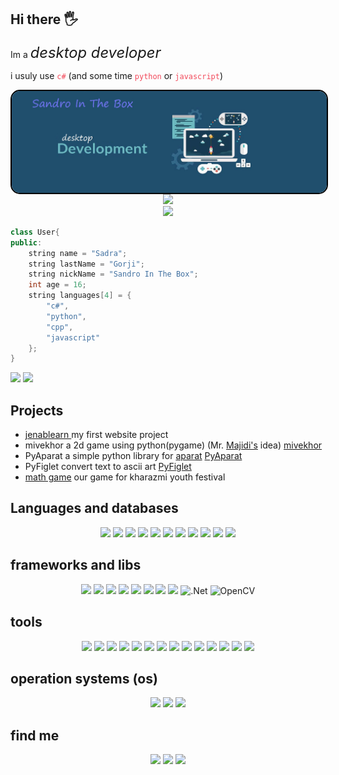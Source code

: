 
## Hi there 🖐

<p>Im a <i style="font-size: 170%;">desktop developer</i></p>
<p>i usuly use <code style="color: #f2495a">c#</code> (and some time <code style="color: #f2495a">python</code> or <code style="color: #f2495a">javascript</code>)</p>
<div align="center">  <img style="float: left; border-radius: 15px; border: black solid 2px;" src="./banner.jpg"></div>
  
<div align="center">
  <img src="https://github-readme-stats.vercel.app/api?username=SadraInTheBox&show_icons=true&theme=light" border="0">
  <br>
  <img src="https://streak-stats.demolab.com/?user=SadraInTheBox&theme=light">
  <br>
</div>

```cpp
class User{
public:
	string name = "Sadra";
	string lastName = "Gorji";
	string nickName = "Sandro In The Box";
	int age = 16;
	string languages[4] = {
		"c#",
		"python",
		"cpp",
		"javascript"
	};
}
```
<div float="left">
<a href="https://coffeebede.com/SandroInTheBox"><img width="25%" class="img-fluid" src="https://coffeebede.ir/DashboardTemplateV2/app-assets/images/banner/default-yellow.svg" / style="margin-down: 40%;"></a>
<img src="./cat.gif" float="right" width="8%">
</div>

Projects
--------
- [jenablearn ](https://jenablearn.com) my first website project
- mivekhor   a 2d game using python(pygame) (Mr. [Majidi's](http://peymanmajidi.ir/) idea)  [mivekhor](https://github.com/SandroInTheBox/mivekhor) 
- PyAparat   a simple python library for [aparat](https://aparat.com)                      [PyAparat](https://github.com/SandroInTheBox/PyAparat) 
- PyFiglet   convert text to ascii art                                                     [PyFiglet](https://github.com/SandroInTheBox/Py-Figlet)
- [math game](https://github.com/SandroInTheBox/mathGame) our game for kharazmi youth festival

Languages and databases
------
<div align="center">
	<img src="https://img.shields.io/badge/c%23-%23239120.svg?style=for-the-badge&logo=c-sharp&logoColor=white">
	<img src="https://img.shields.io/badge/C-00599C?style=for-the-badge&logo=c&logoColor=white">
	<img src="https://img.shields.io/badge/C%2B%2B-00599C?style=for-the-badge&logo=c%2B%2B&logoColor=white`">
	<img src="https://img.shields.io/badge/CSS3-1572B6?style=for-the-badge&logo=css3&logoColor=white">
	<img src="https://img.shields.io/badge/HTML5-E34F26?style=for-the-badge&logo=html5&logoColor=white">
	<img src="https://img.shields.io/badge/JavaScript-323330?style=for-the-badge&logo=javascript&logoColor=F7DF1E">
	<img src="https://img.shields.io/badge/PHP-777BB4?style=for-the-badge&logo=php&logoColor=white">
	<img src="https://img.shields.io/badge/Python-FFD43B?style=for-the-badge&logo=python&logoColor=blue">
	<img src="https://img.shields.io/badge/SQLite-07405E?style=for-the-badge&logo=sqlite&logoColor=white">
	<img src="https://img.shields.io/badge/json-5E5C5C?style=for-the-badge&logo=json&logoColor=white">
	<img src="https://img.shields.io/badge/MySQL-005C84?style=for-the-badge&logo=mysql&logoColor=white">
	
</div>

frameworks and libs
--
<div align="center">
<img src="https://img.shields.io/badge/Django-092E20?style=for-the-badge&logo=django&logoColor=green">
<img src="https://img.shields.io/badge/fastapi-109989?style=for-the-badge&logo=FASTAPI&logoColor=white">
<img src="https://img.shields.io/badge/Flask-000000?style=for-the-badge&logo=flask&logoColor=white">
<img src="https://img.shields.io/badge/Numpy-777BB4?style=for-the-badge&logo=numpy&logoColor=white">
	<img src="https://img.shields.io/badge/p5%20js-ED225D?style=for-the-badge&logo=p5dotjs&logoColor=white">
	<img src="https://img.shields.io/badge/Qt-41CD52?style=for-the-badge&logo=qt&logoColor=white">
	<img src="https://img.shields.io/badge/Vue.js-35495E?style=for-the-badge&logo=vuedotjs&logoColor=4FC08D">
 <img src="https://img.shields.io/badge/pandas-%23150458.svg?style=for-the-badge&logo=pandas&logoColor=white">
 <img alt=".Net" src="https://img.shields.io/badge/.NET-5C2D91?style=for-the-badge&logo=.net&logoColor=white"/>
	<img alt="OpenCV" src="https://img.shields.io/badge/opencv-%23white.svg?style=for-the-badge&logo=opencv&logoColor=white"/>
</div>

tools
--
<div align="center">
<img src="https://img.shields.io/badge/CMake-064F8C?style=for-the-badge&logo=cmake&logoColor=white">
<img src="https://img.shields.io/badge/Font_Awesome-339AF0?style=for-the-badge&logo=fontawesome&logoColor=white">
<img src="https://img.shields.io/badge/Jupyter-F37626.svg?&style=for-the-badge&logo=Jupyter&logoColor=white">
<img src="https://img.shields.io/badge/OpenGL-FFFFFF?style=for-the-badge&logo=opengl">
<img src="https://img.shields.io/badge/GitHub-100000?style=for-the-badge&logo=github&logoColor=white">
<img src="https://img.shields.io/badge/GIT-E44C30?style=for-the-badge&logo=git&logoColor=white">
<img src="https://img.shields.io/badge/Xampp-F37623?style=for-the-badge&logo=xampp&logoColor=white">
<img src="https://img.shields.io/badge/VSCode-0078D4?style=for-the-badge&logo=visual%20studio%20code&logoColor=white">
<img src="https://img.shields.io/badge/Visual_Studio-5C2D91?style=for-the-badge&logo=visual%20studio&logoColor=white">
<img src="https://img.shields.io/badge/sublime_text-%23575757.svg?&style=for-the-badge&logo=sublime-text&logoColor=important">
<img src="https://img.shields.io/badge/Unity-100000?style=for-the-badge&logo=unity&logoColor=white">
<img src="https://img.shields.io/badge/Bootstrap-563D7C?style=for-the-badge&logo=bootstrap&logoColor=white">
<img src="https://img.shields.io/badge/Aseprite-FFFFFF?style=for-the-badge&logo=Aseprite&logoColor=#7D929E">
<img src="https://img.shields.io/badge/adobe%20photoshop-%2331A8FF.svg?style=for-the-badge&logo=adobe%20photoshop&logoColor=white">
</div>

operation systems (os)
--
<div align="center">
	<img src="https://img.shields.io/badge/Ubuntu-E95420?style=for-the-badge&logo=ubuntu&logoColor=white">
	<img src="https://img.shields.io/badge/Windows-0078D6?style=for-the-badge&logo=windows&logoColor=white">
	<img src="https://img.shields.io/badge/Android-3DDC84?style=for-the-badge&logo=android&logoColor=white">
</div>

find me
--
<div align="center">
	<a href="https://discord.gg/RzxrR6bMMf"><img src="https://img.shields.io/badge/Discord-5865F2?style=for-the-badge&logo=discord&logoColor=white"></a>
	<a href="mailto: m.sadra.gorji@gmail.com"><img src="https://img.shields.io/badge/Gmail-D14836?style=for-the-badge&logo=gmail&logoColor=white"></a>
	<a href="https://editor.p5js.org/sadra-ZeRo/sketches">
		<img src="https://img.shields.io/badge/p5%20js-ED225D?style=for-the-badge&logo=p5dotjs&logoColor=white">
	</a>
</div>
